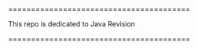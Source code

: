 
========================================

This repo is dedicated to Java Revision

========================================



